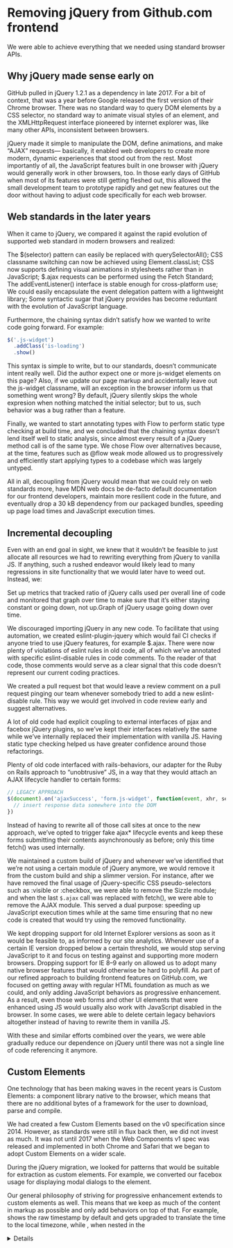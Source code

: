 # Removing jQuery from Github.com frontend
[](https://github.blog/2018-09-06-removing-jquery-from-github-frontend/)

We were able to achieve everything that we needed using standard browser APIs.

## Why jQuery made sense early on

GitHub pulled in jQuery 1.2.1 as a dependency in late 2017. For a bit of context, that was a year before Google released the first version of their Chrome browser. There was no standard way to query DOM elements by a CSS selector, no standard way to animate visual styles of an element, and the XMLHttpRequest interface pioneered by internet explorer was, like many other APIs, inconsistent between browsers.

jQuery made it simple to manipulate the DOM, define animations, and make “AJAX” requests— basically, it enabled web developers to create more modern, dynamic experiences that stood out from the rest. Most importantly of all, the JavaScript features built in one browser with jQuery would generally work in other browsers, too. In those early days of GitHub when most of its features were still getting fleshed out, this allowed the small development team to prototype rapidly and get new features out the door without having to adjust code specifically for each web browser.

## Web standards in the later years

When it came to jQuery, we compared it against the rapid evolution of supported web standard in modern browsers and realized:

The $(selector) pattern can easily be replaced with querySelectorAll();
CSS classname switching can now be achieved using Element.classList;
CSS now supports defining visual animations in stylesheets rather than in JavaScript;
$.ajax requests can be performed using the Fetch Standard;
The addEventListener() interface is stable enough for cross-platform use;
We could easily encapsulate the event delegation pattern with a lightweight library;
Some syntactic sugar that jQuery provides has become reduntant with the evolution of JavaScript language.

Furthermore, the chaining syntax didn’t satisfy how we wanted to write code going forward. For example:

```js
$('.js-widget')
  .addClass('is-loading')
  .show()
```

This syntax is simple to write, but to our standards, doesn’t communicate intent really well. Did the author expect one or more js-widget elements on this page? Also, if we update our page markup and accidentally leave out the js-widget classname, will an exception in the browser inform us that something went wrong? By default, jQuery silently skips the whole expresion when nothing matched the initial selector; but to us, such behavior was a bug rather than a feature.

Finally, we wanted to start annotating types with Flow to perform static type checking at build time, and we concluded that the chaining syntax doesn’t lend itself well to static analysis, since almost every result of a jQuery method call is of the same type. We chose Flow over alternatives because, at the time, features such as @flow weak mode allowed us to progressively and efficiently start applying types to a codebase which was largely untyped.

All in all, decoupling from jQuery would mean that we could rely on web standards more, have MDN web docs be de-facto default documentation for our frontend developers, maintain more resilient code in the future, and eventually drop a 30 kB dependency from our packaged bundles, speeding up page load times and JavaScript execution times.

## Incremental decoupling

Even with an end goal in sight, we knew that it wouldn’t be feasible to just allocate all resources we had to rewriting everything from jQuery to vanilla JS. If anything, such a rushed endeavor would likely lead to many regressions in site functionality that we would later have to weed out. Instead, we:

Set up metrics that tracked ratio of jQuery calls used per overall line of code and monitored that graph over time to make sure that it’s either staying constant or going down, not up.Graph of jQuery usage going down over time.

We discouraged importing jQuery in any new code. To facilitate that using automation, we created eslint-plugin-jquery which would fail CI checks if anyone tried to use jQuery features, for example $.ajax.
There were now plenty of violations of eslint rules in old code, all of which we’ve annotated with specific eslint-disable rules in code comments. To the reader of that code, those comments would serve as a clear signal that this code doesn’t represent our current coding practices.

We created a pull request bot that would leave a review comment on a pull request pinging our team whenever somebody tried to add a new eslint-disable rule. This way we would get involved in code review early and suggest alternatives.

A lot of old code had explicit coupling to external interfaces of pjax and facebox jQuery plugins, so we’ve kept their interfaces relatively the same while we’ve internally replaced their implementation with vanilla JS. Having static type checking helped us have greater confidence around those refactorings.

Plenty of old code interfaced with rails-behaviors, our adapter for the Ruby on Rails approach to “unobtrusive” JS, in a way that they would attach an AJAX lifecycle handler to certain forms:

```js
// LEGACY APPROACH
$(document).on('ajaxSuccess', 'form.js-widget', function(event, xhr, settings, data) {
  // insert response data somewhere into the DOM
})
```

Instead of having to rewrite all of those call sites at once to the new approach, we’ve opted to trigger fake ajax* lifecycle events and keep these forms submitting their contents asynchronously as before; only this time fetch() was used internally.

We maintained a custom build of jQuery and whenever we’ve identified that we’re not using a certain module of jQuery anymore, we would remove it from the custom build and ship a slimmer version. For instance, after we have removed the final usage of jQuery-specific CSS pseudo-selectors such as :visible or :checkbox, we were able to remove the Sizzle module; and when the last ```$.ajax``` call was replaced with fetch(), we were able to remove the AJAX module. This served a dual purpose: speeding up JavaScript execution times while at the same time ensuring that no new code is created that would try using the removed functionality.

We kept dropping support for old Internet Explorer versions as soon as it would be feasible to, as informed by our site analytics. Whenever use of a certain IE version dropped below a certain threshold, we would stop serving JavaScript to it and focus on testing against and supporting more modern browsers. Dropping support for IE 8–9 early on allowed us to adopt many native browser features that would otherwise be hard to polyfill.
As part of our refined approach to building frontend features on GitHub.com, we focused on getting away with regular HTML foundation as much as we could, and only adding JavaScript behaviors as progressive enhancement. As a result, even those web forms and other UI elements that were enhanced using JS would usually also work with JavaScript disabled in the browser. In some cases, we were able to delete certain legacy behaviors altogether instead of having to rewrite them in vanilla JS.

With these and similar efforts combined over the years, we were able gradually reduce our dependence on jQuery until there was not a single line of code referencing it anymore.

## Custom Elements

One technology that has been making waves in the recent years is Custom Elements: a component library native to the browser, which means that there are no additional bytes of a framework for the user to download, parse and compile.

We had created a few Custom Elements based on the v0 specification since 2014. However, as standards were still in flux back then, we did not invest as much. It was not until 2017 when the Web Components v1 spec was released and implemented in both Chrome and Safari that we began to adopt Custom Elements on a wider scale.

During the jQuery migration, we looked for patterns that would be suitable for extraction as custom elements. For example, we converted our facebox usage for displaying modal dialogs to the <details-dialog> element.

Our general philosophy of striving for progressive enhancement extends to custom elements as well. This means that we keep as much of the content in markup as possible and only add behaviors on top of that. For example, <local-time> shows the raw timestamp by default and gets upgraded to translate the time to the local timezone, while <details-dialog>, when nested in the <details> element, is interactive even without JavaScript, but gets upgraded with accessibility enhancements.

Here is an example of how a <local-time> custom element could be implemented:

```js
// The local-time element displays time in the user's current timezone
// and locale.
//
// Example:
//   <local-time datetime="2018-09-06T08:22:49Z">Sep 6, 2018</local-time>
//
class LocalTimeElement extends HTMLElement {
  static get observedAttributes() {
    return ['datetime']
  }

  attributeChangedCallback(attrName, oldValue, newValue) {
    if (attrName === 'datetime') {
      const date = new Date(newValue)
      this.textContent = date.toLocaleString()
    }
  }
}

if (!window.customElements.get('local-time')) {
  window.LocalTimeElement = LocalTimeElement
  window.customElements.define('local-time', LocalTimeElement)
}
```

One aspect of Web Components that we’re looking forward to adopting is Shadow DOM. The powerful nature of Shadow DOM has the potential to unlock a lot of possibilities for the web, but that also makes it harder to polyfill. Because polyfilling it today incurs a performance penalty even for code that manipulates parts of the DOM unrelated to web components, it is unfeasible for us to start using it in production.

